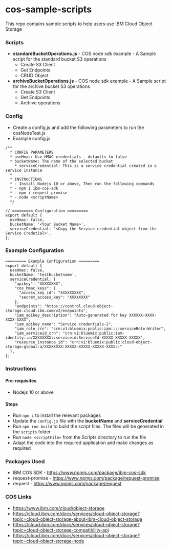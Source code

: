 # cos-sample-scripts
This repo contains sample scripts to help users use IBM Cloud Object Storage

### Scripts
* **standardBucketOperations.js** - COS node sdk example - A Sample script for the standard bucket S3 operations
  * Create S3 Client
  * Get Endpoints
  * CRUD Object
* **archiveBucketOperations.js** - COS node sdk example - A Sample script for the archive bucket S3 operations
  * Create S3 Client
  * Get Endpoints
  * Archive operations

### Config
* Create a config.js and add the following parameters to run the cosNodeTest.js
* Example config.js
```
/**
  * CONFIG PARAMETERS
  * useHmac: Use HMAC credentials - defaults to false
  * bucketName: The name of the selected bucket
	* serviceCredential: This is a service credential created in a service instance
  *
  * INSTRUCTIONS
  * - Install Nodejs 10 or above, Then run the following commands
  * - npm i ibm-cos-sdk
  * - npm i request-promise
  * - node <scriptName>
  */

// ========= Configuration =========
export default {
  useHmac: false,
  bucketName: '<Your Bucket Name>',
  serviceCredential: '<Copy the Service credential object from the Service Credetial>',
};
```

### Example Configuration
```
========= Example Configuration =========
export default {
  useHmac: false,
  bucketName: 'testbucketname',
  serviceCredential: {
    "apikey": "XXXXXXXX",
    "cos_hmac_keys": {
      "access_key_id": "XXXXXXXXX",
      "secret_access_key": "XXXXXXXX"
    },
    "endpoints": "https://control.cloud-object-storage.cloud.ibm.com/v2/endpoints",
    "iam_apikey_description": "Auto-generated for key XXXXXX-XXXX-XXXX-XXXX",
    "iam_apikey_name": "Service credentials-2",
    "iam_role_crn": "crn:v1:bluemix:public:iam::::serviceRole:Writer",
    "iam_serviceid_crn": "crn:v1:bluemix:public:iam-identity::a/XXXXXXXX::serviceid:ServiceId-XXXXX-XXXXX-XXXXX",
    "resource_instance_id": "crn:v1:bluemix:public:cloud-object-storage:global:a/XXXXXXXX:XXXXX-XXXXX-XXXXX-XXXX::"
  },
};
```

### Instructions
#### Pre-requisites
* Nodejs 10 or above

#### Steps
* Run `npm i` to install the relevant packages
* Update the `config.js` file with the **bucketName** and **serviceCredential**
* Run `npm run build` to build the script files. The files will be generated in the `scripts` folder
* Run `node <scriptFile>` from the Scripts directory to run the file
* Adapt the code into the required application and make changes as required

### Packages Used
- IBM COS SDK - https://www.npmjs.com/package/ibm-cos-sdk
- request-promise - https://www.npmjs.com/package/request-promise
- request - https://www.npmjs.com/package/request

### COS Links
- https://www.ibm.com/cloud/object-storage
- https://cloud.ibm.com/docs/services/cloud-object-storage?topic=cloud-object-storage-about-ibm-cloud-object-storage
- https://cloud.ibm.com/docs/services/cloud-object-storage?topic=cloud-object-storage-compatibility-api
- https://cloud.ibm.com/docs/services/cloud-object-storage?topic=cloud-object-storage-node

